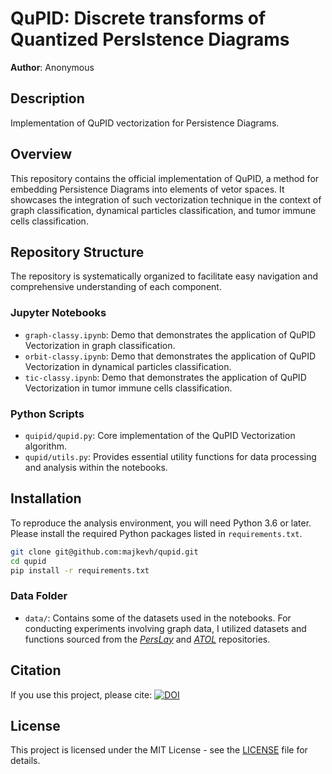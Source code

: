 # QuPID: Discrete transforms of Quantized PersIstence Diagrams
**Author**: Anonymous

## Description
Implementation of QuPID vectorization for Persistence Diagrams.

## Overview
This repository contains the official implementation of QuPID, a method for embedding Persistence Diagrams into elements of vetor spaces. It showcases the integration of such vectorization technique in the context of graph classification, dynamical particles classification, and tumor immune cells classification.

## Repository Structure
The repository is systematically organized to facilitate easy navigation and comprehensive understanding of each component.

### Jupyter Notebooks
- `graph-classy.ipynb`: Demo that demonstrates the application of QuPID Vectorization in graph classification.
- `orbit-classy.ipynb`: Demo that demonstrates the application of QuPID Vectorization in dynamical particles classification.
- `tic-classy.ipynb`: Demo that demonstrates the application of QuPID Vectorization in tumor immune cells classification.

### Python Scripts
- `quipid/qupid.py`: Core implementation of the QuPID Vectorization algorithm.
- `qupid/utils.py`: Provides essential utility functions for data processing and analysis within the notebooks.

## Installation
To reproduce the analysis environment, you will need Python 3.6 or later. Please install the required Python packages listed in `requirements.txt`.

```bash
git clone git@github.com:majkevh/qupid.git
cd qupid
pip install -r requirements.txt
```

### Data Folder 
- `data/`: Contains some of the datasets used in the notebooks. For conducting experiments involving graph data, I utilized datasets and functions sourced from the [*PersLay*](https://github.com/MathieuCarriere/perslay) and [*ATOL*](https://github.com/martinroyer/atol) repositories. 

## Citation
If you use this project, please cite: 
[![DOI](https://zenodo.org/badge/829908288.svg)](https://zenodo.org/doi/10.5281/zenodo.13827944)

## License
This project is licensed under the MIT License - see the [LICENSE](LICENSE) file for details.
